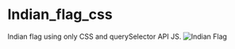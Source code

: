 # Indian_flag_css
Indian flag using only CSS and querySelector API JS.
![Indian Flag](https://github.com/khobaib222/indian_flag_css/indian_flag.png)
